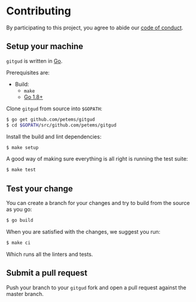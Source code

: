 # Contributing

By participating to this project, you agree to abide our [code of
conduct](/CODE_OF_CONDUCT.md).

## Setup your machine

`gitgud` is written in [Go](https://golang.org/).

Prerequisites are:

* Build:
  * `make`
  * [Go 1.8+](http://golang.org/doc/install)

Clone `gitgud` from source into `$GOPATH`:

```sh
$ go get github.com/petems/gitgud
$ cd $GOPATH/src/github.com/petems/gitgud
```

Install the build and lint dependencies:

``` sh
$ make setup
```

A good way of making sure everything is all right is running the test suite:

``` sh
$ make test
```

## Test your change

You can create a branch for your changes and try to build from the source as you go:

``` sh
$ go build
```

When you are satisfied with the changes, we suggest you run:

``` sh
$ make ci
```

Which runs all the linters and tests.

## Submit a pull request

Push your branch to your `gitgud` fork and open a pull request against the
master branch.
